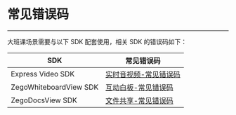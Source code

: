 # 常见错误码
---

大班课场景需要与以下 SDK 配套使用，相关 SDK 的错误码如下：
 
|SDK|常见错误码|
|-|-|
|Express Video SDK|[实时音视频-常见错误码](/real-time-video-ios-oc/client-sdk/error-code)|
|ZegoWhiteboardView SDK|[互动白板-常见错误码](https://doc-zh.zego.im/article/4367)|
|ZegoDocsView SDK|[文件共享-常见错误码](https://doc-zh.zego.im/article/4372)|

